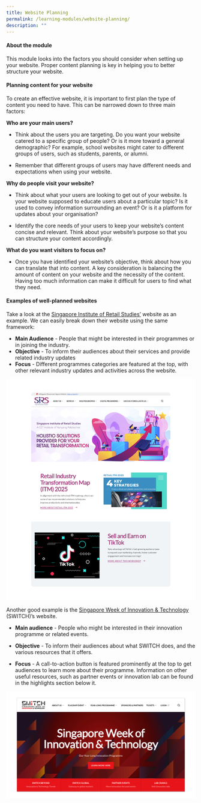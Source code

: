 ```yaml
---
title: Website Planning
permalink: /learning-modules/website-planning/
description: ""
---
```

#### **About the module** ####
This module looks into the factors you should consider when setting up your website. Proper content planning is key in helping you to better structure your website.

#### **Planning content for your website** ####

To create an effective website, it is important to first plan the type of content you need to have. This can be narrowed down to three main factors:

**Who are your main users?**

*   Think about the users you are targeting. Do you want your website catered to a specific group of people? Or is it more toward a general demographic? For example, school websites might cater to different groups of users, such as students, parents, or alumni.
    
*   Remember that different groups of users may have different needs and expectations when using your website.
    

**Why do people visit your website?**
    

*   Think about what your users are looking to get out of your website. Is your website supposed to educate users about a particular topic? Is it used to convey information surrounding an event? Or is it a platform for updates about your organisation?
    
*   Identify the core needs of your users to keep your website’s content concise and relevant. Think about your website’s purpose so that you can structure your content accordingly.
    

**What do you want visitors to focus on?**
    

*   Once you have identified your website’s objective, think about how you can translate that into content. A key consideration is balancing the amount of content on your website and the necessity of the content. Having too much information can make it difficult for users to find what they need.


#### **Examples of well-planned websites** ####

Take a look at the [Singapore Institute of Retail Studies’](https://www.sirs.edu.sg/) website as an example. We can easily break down their website using the same framework:

*   **Main Audience** - People that might be interested in their programmes or in joining the industry.
*   **Objective** - To inform their audiences about their services and provide related industry updates
*   **Focus** - Different programmes categories are featured at the top, with other relevant industry updates and activities across the website.

![Example of a well-planned website](/images/Website%20Planning%202.png)

Another good example is the [Singapore Week of Innovation & Technology](https://www.switchsg.org/) (SWITCH)’s website.

*   **Main audience** - People who might be interested in their innovation programme or related events.
    
*   **Objective** - To inform their audiences about what SWITCH does, and the various resources that it offers.
    
*   **Focus** - A call-to-action button is featured prominently at the top to get audiences to learn more about their programme. Information on other useful resources, such as  partner events or innovation lab can be found in the highlights section below it.

![Example of a well-planned website](/images/Website%20Planning%201.png)
